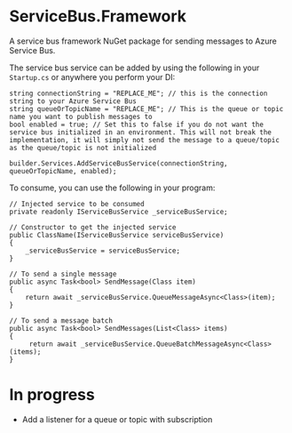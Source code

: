 # ServiceBus.Framework
A service bus framework NuGet package for sending messages to Azure Service Bus.

The service bus service can be added by using the following in your `Startup.cs` or anywhere you perform your DI:
```CSharp
string connectionString = "REPLACE_ME"; // this is the connection string to your Azure Service Bus
string queueOrTopicName = "REPLACE_ME"; // This is the queue or topic name you want to publish messages to
bool enabled = true; // Set this to false if you do not want the service bus initialized in an environment. This will not break the implementation, it will simply not send the message to a queue/topic as the queue/topic is not initialized

builder.Services.AddServiceBusService(connectionString, queueOrTopicName, enabled);
```
To consume, you can use the following in your program:
```CSharp
// Injected service to be consumed
private readonly IServiceBusService _serviceBusService;

// Constructor to get the injected service
public ClassName(IServiceBusService serviceBusService)
{
    _serviceBusService = serviceBusService;
}

// To send a single message
public async Task<bool> SendMessage(Class item)
{
    return await _serviceBusService.QueueMessageAsync<Class>(item);
}

// To send a message batch
public async Task<bool> SendMessages(List<Class> items)
{
     return await _serviceBusService.QueueBatchMessageAsync<Class>(items);
}
```
# In progress
- Add a listener for a queue or topic with subscription
